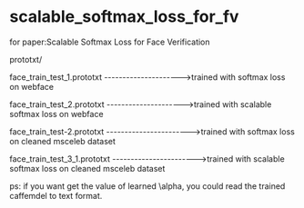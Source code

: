 # scalable_softmax_loss_for_fv
for paper:Scalable Softmax Loss for Face Verification

prototxt/

face_train_test_1.prototxt  --------------------->trained with softmax loss on webface

face_train_test_2.prototxt  --------------------->trained with scalable softmax loss on webface

face_train_test-2.prototxt  ----------------------->trained with softmax loss on cleaned msceleb dataset

face_train_test_3_1.prototxt  ----------------------->trained with scalable softmax loss on cleaned msceleb dataset


ps:
	if you want get the value of learned \alpha, you could read the trained caffemdel to text format.




